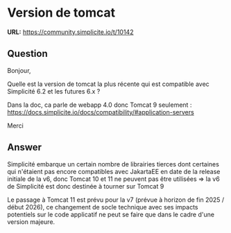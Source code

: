 # Version de tomcat

**URL:** https://community.simplicite.io/t/10142

## Question
Bonjour,

Quelle est la version de tomcat la plus récente qui est compatible avec Simplicité 6.2 et les futures 6.x ?

Dans la doc, ca parle de webapp 4.0 donc Tomcat 9 seulement : https://docs.simplicite.io/docs/compatibility/#application-servers

Merci

## Answer
Simplicité embarque un certain nombre de librairies tierces dont certaines qui n'étaient pas encore compatibles avec JakartaEE en date de la release initiale de la v6, donc Tomcat 10 et 11 ne peuvent pas être utilisées => la v6 de Simplicité est donc destinée à tourner sur Tomcat 9

Le passage à Tomcat 11 est prévu pour la v7 (prévue à horizon de fin 2025 / début 2026), ce changement de socle technique avec ses impacts potentiels sur le code applicatif ne peut se faire que dans le cadre d'une version majeure.
